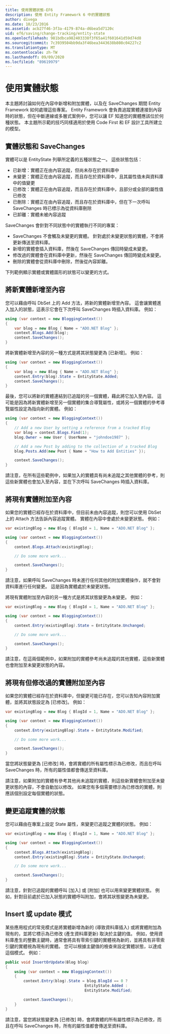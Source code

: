 ```yaml
---
title: 使用實體狀態-EF6
description: 使用 Entity Framework 6 中的實體狀態
author: divega
ms.date: 10/23/2016
ms.assetid: acb27f46-3f3a-4179-874a-d6bea5d7120c
uid: ef6/saving/change-tracking/entity-state
ms.openlocfilehash: 981bdbca982403338f3f65a41f601641d59d74d8
ms.sourcegitcommit: 7c3939504bb9da3f46bea3443638b808c04227c2
ms.translationtype: MT
ms.contentlocale: zh-TW
ms.lasthandoff: 09/09/2020
ms.locfileid: "89619979"
---
```

# <a name="working-with-entity-states"></a>使用實體狀態
本主題將討論如何在內容中新增和附加實體，以及在 SaveChanges 期間 Entity Framework 如何處理這些專案。
Entity Framework 會負責追蹤實體連接到內容時的狀態，但在中斷連線或多層式案例中，您可以讓 EF 知道您的實體應該位於何種狀態。
本主題所示範的技巧同樣適用於使用 Code First 和 EF 設計工具所建立的模型。  

## <a name="entity-states-and-savechanges"></a>實體狀態和 SaveChanges

實體可以是 EntityState 列舉所定義的五種狀態之一。 這些狀態包括：  

- 已新增：實體正在由內容追蹤，但尚未存在於資料庫中  
- 未變更：實體正在由內容追蹤，而且存在於資料庫中，且其屬性值未與資料庫中的值變更  
- 已修改：實體正在由內容追蹤，而且存在於資料庫中，且部分或全部的屬性值已修改  
- 已刪除：實體正在由內容追蹤，而且存在於資料庫中，但在下一次呼叫 SaveChanges 時已標示為從資料庫刪除  
- 已卸離：實體未被內容追蹤  

SaveChanges 會針對不同狀態中的實體執行不同的專案：  

- SaveChanges 不會觸及未變更的實體。 針對處於未變更狀態的實體，不會將更新傳送至資料庫。  
- 新增的實體會插入資料庫，然後在 SaveChanges 傳回時變成未變更。  
- 修改過的實體會在資料庫中更新，然後在 SaveChanges 傳回時變成未變更。  
- 刪除的實體會從資料庫中刪除，然後從內容卸離。  

下列範例顯示實體或實體圖形的狀態可以變更的方式。  

## <a name="adding-a-new-entity-to-the-context"></a>將新實體新增至內容  

您可以藉由呼叫 DbSet 上的 Add 方法，將新的實體新增至內容。
這會讓實體進入加入的狀態，這表示它會在下次呼叫 SaveChanges 時插入資料庫。
例如：  

``` csharp
using (var context = new BloggingContext())
{
    var blog = new Blog { Name = "ADO.NET Blog" };
    context.Blogs.Add(blog);
    context.SaveChanges();
}
```  

將新實體新增至內容的另一種方式是將其狀態變更為 [已新增]。 例如：  

``` csharp
using (var context = new BloggingContext())
{
    var blog = new Blog { Name = "ADO.NET Blog" };
    context.Entry(blog).State = EntityState.Added;
    context.SaveChanges();
}
```  

最後，您可以將新的實體連結到已追蹤的另一個實體，藉此將它加入至內容。
這可能是因為將新實體新增至另一個實體的集合導覽屬性，或將另一個實體的參考導覽屬性設定為指向新的實體。 例如：  

``` csharp
using (var context = new BloggingContext())
{
    // Add a new User by setting a reference from a tracked Blog
    var blog = context.Blogs.Find(1);
    blog.Owner = new User { UserName = "johndoe1987" };

    // Add a new Post by adding to the collection of a tracked Blog
    blog.Posts.Add(new Post { Name = "How to Add Entities" });

    context.SaveChanges();
}
```  

請注意，在所有這些範例中，如果加入的實體具有尚未追蹤之其他實體的參考，則這些新實體也會加入至內容，並在下次呼叫 SaveChanges 時插入資料庫。  

## <a name="attaching-an-existing-entity-to-the-context"></a>將現有實體附加至內容  

如果您的實體已經存在於資料庫中，但目前未由內容追蹤，則您可以使用 DbSet 上的 Attach 方法告訴內容追蹤實體。 實體在內容中會處於未變更狀態。 例如：  

``` csharp
var existingBlog = new Blog { BlogId = 1, Name = "ADO.NET Blog" };

using (var context = new BloggingContext())
{
    context.Blogs.Attach(existingBlog);

    // Do some more work...  

    context.SaveChanges();
}
```  

請注意，如果呼叫 SaveChanges 時未進行任何其他的附加實體操作，就不會對資料庫進行任何變更。 這是因為實體處於未變更狀態。  

將現有實體附加至內容的另一種方式是將其狀態變更為未變更。 例如：  

``` csharp
var existingBlog = new Blog { BlogId = 1, Name = "ADO.NET Blog" };

using (var context = new BloggingContext())
{
    context.Entry(existingBlog).State = EntityState.Unchanged;

    // Do some more work...  

    context.SaveChanges();
}
```  

請注意，在這兩個範例中，如果附加的實體參考尚未追蹤的其他實體，這些新實體也會附加至未變更狀態的內容。  

## <a name="attaching-an-existing-but-modified-entity-to-the-context"></a>將現有但修改過的實體附加至內容  

如果您的實體已經存在於資料庫中，但變更可能已存在，您可以告知內容附加實體，並將其狀態設定為 [已修改]。
例如：  

``` csharp
var existingBlog = new Blog { BlogId = 1, Name = "ADO.NET Blog" };

using (var context = new BloggingContext())
{
    context.Entry(existingBlog).State = EntityState.Modified;

    // Do some more work...  

    context.SaveChanges();
}
```  

當您將狀態變更為 [已修改] 時，會將實體的所有屬性標示為已修改，而且在呼叫 SaveChanges 時，所有的屬性值都會傳送至資料庫。  

請注意，如果附加的實體有參考其他尚未追蹤的實體，則這些新實體會附加至未變更狀態的內容，不會自動加以修改。
如果您有多個需要標示為已修改的實體，則應該個別設定每個實體的狀態。  

## <a name="changing-the-state-of-a-tracked-entity"></a>變更追蹤實體的狀態  

您可以藉由在專案上設定 State 屬性，來變更已追蹤之實體的狀態。 例如：  

``` csharp
var existingBlog = new Blog { BlogId = 1, Name = "ADO.NET Blog" };

using (var context = new BloggingContext())
{
    context.Blogs.Attach(existingBlog);
    context.Entry(existingBlog).State = EntityState.Unchanged;

    // Do some more work...  

    context.SaveChanges();
}
```  

請注意，針對已追蹤的實體呼叫 [加入] 或 [附加] 也可以用來變更實體狀態。 例如，針對目前處於已加入狀態的實體呼叫附加，會將其狀態變更為未變更。  

## <a name="insert-or-update-pattern"></a>Insert 或 update 模式  

某些應用程式的常見模式是將實體新增為新的 (導致資料庫插入) 或將實體附加為現有的，並將它標示為已修改 (產生資料庫更新) 取決於主鍵的值。
例如，使用資料庫產生的整數主鍵時，通常會將具有零索引鍵的實體視為新的，並將具有非零索引鍵的實體視為現有的實體。
您可以根據主鍵值的檢查來設定實體狀態，以達成這個模式。 例如：  

``` csharp
public void InsertOrUpdate(Blog blog)
{
    using (var context = new BloggingContext())
    {
        context.Entry(blog).State = blog.BlogId == 0 ?
                                   EntityState.Added :
                                   EntityState.Modified;

        context.SaveChanges();
    }
}
```  

請注意，當您將狀態變更為 [已修改] 時，會將實體的所有屬性標示為已修改，而且在呼叫 SaveChanges 時，所有的屬性值都會傳送至資料庫。  
